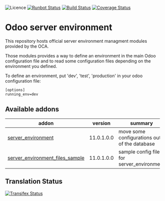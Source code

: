 ![Licence](https://img.shields.io/badge/licence-AGPL--3-blue.svg)
[![Runbot Status](https://runbot.odoo-community.org/runbot/badge/flat/254/11.0.svg)](https://runbot.odoo-community.org/runbot/repo/github-com-oca-server-env-254)
[![Build Status](https://travis-ci.org/OCA/server-env.svg?branch=11.0)](https://travis-ci.org/OCA/server-env)
[![Coverage Status](https://coveralls.io/repos/OCA/server-env/badge.svg?branch=11.0)](https://coveralls.io/r/OCA/server-env?branch=11.0)


Odoo server environment
=======================

This repository hosts official server environment managment modules provided by the OCA.

Those modules provides a way to define an environment in the main Odoo configuration file and to read some
configuration files depending on the environment you defined.

To define an environment, put 'dev', 'test', 'production' in your odoo configuration file:

```
[options]
running_env=dev
```

[//]: # (addons)

Available addons
----------------
addon | version | summary
--- | --- | ---
[server_environment](server_environment/) | 11.0.1.0.0 | move some configurations out of the database
[server_environment_files_sample](server_environment_files_sample/) | 11.0.1.0.0 | sample config file for server_environment

[//]: # (end addons)

Translation Status
------------------
[![Transifex Status](https://www.transifex.com/projects/p/OCA-server-env-11-0/chart/image_png)](https://www.transifex.com/projects/p/OCA-server-env-11-0)
